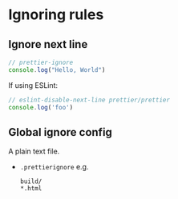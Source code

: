 # Ignoring rules


## Ignore next line

```javascript
// prettier-ignore
console.log("Hello, World")
```

If using ESLint:

```javascript
// eslint-disable-next-line prettier/prettier
console.log('foo')
```


## Global ignore config

A plain text file.

- `.prettierignore` e.g.
    ```
    build/
    *.html
    ```
